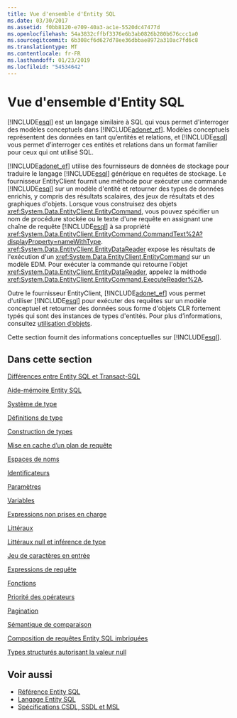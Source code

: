 ```yaml
---
title: Vue d'ensemble d'Entity SQL
ms.date: 03/30/2017
ms.assetid: f0bb8120-e709-40a3-ac1e-5520dc47477d
ms.openlocfilehash: 54a3832cffbf3376e6b3ab0826b280b676ccc1a0
ms.sourcegitcommit: 6b308cf6d627d78ee36dbbae8972a310ac7fd6c8
ms.translationtype: MT
ms.contentlocale: fr-FR
ms.lasthandoff: 01/23/2019
ms.locfileid: "54534642"
---
```

# <a name="entity-sql-overview"></a>Vue d'ensemble d'Entity SQL
[!INCLUDE[esql](../../../../../../includes/esql-md.md)] est un langage similaire à SQL qui vous permet d'interroger des modèles conceptuels dans [!INCLUDE[adonet_ef](../../../../../../includes/adonet-ef-md.md)]. Modèles conceptuels représentent des données en tant qu’entités et relations, et [!INCLUDE[esql](../../../../../../includes/esql-md.md)] vous permet d’interroger ces entités et relations dans un format familier pour ceux qui ont utilisé SQL.  
  
 [!INCLUDE[adonet_ef](../../../../../../includes/adonet-ef-md.md)] utilise des fournisseurs de données de stockage pour traduire le langage [!INCLUDE[esql](../../../../../../includes/esql-md.md)] générique en requêtes de stockage. Le fournisseur EntityClient fournit une méthode pour exécuter une commande [!INCLUDE[esql](../../../../../../includes/esql-md.md)] sur un modèle d'entité et retourner des types de données enrichis, y compris des résultats scalaires, des jeux de résultats et des graphiques d'objets. Lorsque vous construisez des objets <xref:System.Data.EntityClient.EntityCommand>, vous pouvez spécifier un nom de procédure stockée ou le texte d'une requête en assignant une chaîne de requête [!INCLUDE[esql](../../../../../../includes/esql-md.md)] à sa propriété <xref:System.Data.EntityClient.EntityCommand.CommandText%2A?displayProperty=nameWithType>. <xref:System.Data.EntityClient.EntityDataReader> expose les résultats de l'exécution d'un <xref:System.Data.EntityClient.EntityCommand> sur un modèle EDM. Pour exécuter la commande qui retourne l'objet <xref:System.Data.EntityClient.EntityDataReader>, appelez la méthode <xref:System.Data.EntityClient.EntityCommand.ExecuteReader%2A>.  
  
 Outre le fournisseur EntityClient, [!INCLUDE[adonet_ef](../../../../../../includes/adonet-ef-md.md)] vous permet d'utiliser [!INCLUDE[esql](../../../../../../includes/esql-md.md)] pour exécuter des requêtes sur un modèle conceptuel et retourner des données sous forme d'objets CLR fortement typés qui sont des instances de types d'entités. Pour plus d’informations, consultez [utilisation d’objets](../../../../../../docs/framework/data/adonet/ef/working-with-objects.md).  
  
 Cette section fournit des informations conceptuelles sur [!INCLUDE[esql](../../../../../../includes/esql-md.md)].  
  
## <a name="in-this-section"></a>Dans cette section  
 [Différences entre Entity SQL et Transact-SQL](../../../../../../docs/framework/data/adonet/ef/language-reference/how-entity-sql-differs-from-transact-sql.md)  
  
 [Aide-mémoire Entity SQL](../../../../../../docs/framework/data/adonet/ef/language-reference/entity-sql-quick-reference.md)  
  
 [Système de type](../../../../../../docs/framework/data/adonet/ef/language-reference/type-system-entity-sql.md)  
  
 [Définitions de type](../../../../../../docs/framework/data/adonet/ef/language-reference/type-definitions-entity-sql.md)  
  
 [Construction de types](../../../../../../docs/framework/data/adonet/ef/language-reference/constructing-types-entity-sql.md)  
  
 [Mise en cache d’un plan de requête](../../../../../../docs/framework/data/adonet/ef/language-reference/query-plan-caching-entity-sql.md)  
  
 [Espaces de noms](../../../../../../docs/framework/data/adonet/ef/language-reference/namespaces-entity-sql.md)  
  
 [Identificateurs](../../../../../../docs/framework/data/adonet/ef/language-reference/identifiers-entity-sql.md)  
  
 [Paramètres](../../../../../../docs/framework/data/adonet/ef/language-reference/parameters-entity-sql.md)  
  
 [Variables](../../../../../../docs/framework/data/adonet/ef/language-reference/variables-entity-sql.md)  
  
 [Expressions non prises en charge](../../../../../../docs/framework/data/adonet/ef/language-reference/unsupported-expressions-entity-sql.md)  
  
 [Littéraux](../../../../../../docs/framework/data/adonet/ef/language-reference/literals-entity-sql.md)  
  
 [Littéraux null et inférence de type](../../../../../../docs/framework/data/adonet/ef/language-reference/null-literals-and-type-inference-entity-sql.md)  
  
 [Jeu de caractères en entrée](../../../../../../docs/framework/data/adonet/ef/language-reference/input-character-set-entity-sql.md)  
  
 [Expressions de requête](../../../../../../docs/framework/data/adonet/ef/language-reference/query-expressions-entity-sql.md)  
  
 [Fonctions](../../../../../../docs/framework/data/adonet/ef/language-reference/functions-entity-sql.md)  
  
 [Priorité des opérateurs](../../../../../../docs/framework/data/adonet/ef/language-reference/operator-precedence-entity-sql.md)  
  
 [Pagination](../../../../../../docs/framework/data/adonet/ef/language-reference/paging-entity-sql.md)  
  
 [Sémantique de comparaison](../../../../../../docs/framework/data/adonet/ef/language-reference/comparison-semantics-entity-sql.md)  
  
 [Composition de requêtes Entity SQL imbriquées](../../../../../../docs/framework/data/adonet/ef/language-reference/composing-nested-entity-sql-queries.md)  
  
 [Types structurés autorisant la valeur null](../../../../../../docs/framework/data/adonet/ef/language-reference/nullable-structured-types-entity-sql.md)  
  
## <a name="see-also"></a>Voir aussi
- [Référence Entity SQL](../../../../../../docs/framework/data/adonet/ef/language-reference/entity-sql-reference.md)
- [Langage Entity SQL](../../../../../../docs/framework/data/adonet/ef/language-reference/entity-sql-language.md)
- [Spécifications CSDL, SSDL et MSL](../../../../../../docs/framework/data/adonet/ef/language-reference/csdl-ssdl-and-msl-specifications.md)
